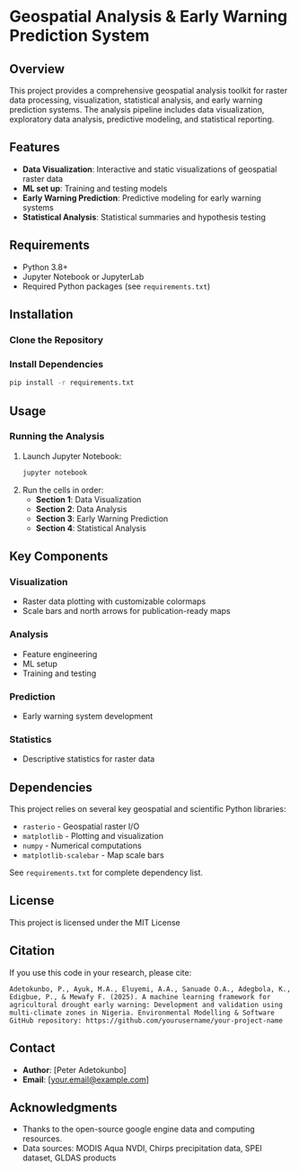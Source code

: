 # Geospatial Analysis & Early Warning Prediction System

## Overview
This project provides a comprehensive geospatial analysis toolkit for raster data processing, visualization, statistical analysis, and early warning prediction systems. The analysis pipeline includes data visualization, exploratory data analysis, predictive modeling, and statistical reporting.

## Features
- **Data Visualization**: Interactive and static visualizations of geospatial raster data
- **ML set up**: Training and testing models
- **Early Warning Prediction**: Predictive modeling for early warning systems
- **Statistical Analysis**: Statistical summaries and hypothesis testing

## Requirements
- Python 3.8+
- Jupyter Notebook or JupyterLab
- Required Python packages (see `requirements.txt`)

## Installation

### Clone the Repository
### Install Dependencies
```bash
pip install -r requirements.txt
```

## Usage

### Running the Analysis
1. Launch Jupyter Notebook:
   ```bash
   jupyter notebook
   ```
2. Run the cells in order:
   - **Section 1**: Data Visualization
   - **Section 2**: Data Analysis  
   - **Section 3**: Early Warning Prediction
   - **Section 4**: Statistical Analysis

## Key Components

### Visualization
- Raster data plotting with customizable colormaps
- Scale bars and north arrows for publication-ready maps

### Analysis
- Feature engineering
- ML setup
- Training and testing

### Prediction
- Early warning system development

### Statistics
- Descriptive statistics for raster data

## Dependencies
This project relies on several key geospatial and scientific Python libraries:
- `rasterio` - Geospatial raster I/O
- `matplotlib` - Plotting and visualization
- `numpy` - Numerical computations
- `matplotlib-scalebar` - Map scale bars

See `requirements.txt` for complete dependency list.

## License
This project is licensed under the MIT License 
## Citation
If you use this code in your research, please cite:
```
Adetokunbo, P., Ayuk, M.A., Eluyemi, A.A., Sanuade O.A., Adegbola, K., Edigbue, P., & Mewafy F. (2025). A machine learning framework for agricultural drought early warning: Development and validation using multi-climate zones in Nigeria. Environmental Modelling & Software
GitHub repository: https://github.com/yourusername/your-project-name
```

## Contact
- **Author**: [Peter Adetokunbo]
- **Email**: [your.email@example.com]
## Acknowledgments
- Thanks to the open-source google engine data and computing resources.
- Data sources: MODIS Aqua NVDI, Chirps precipitation data, SPEI dataset, GLDAS products
